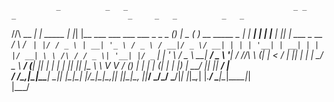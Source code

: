               _          _   _                                     _ _         _                         _     _   _          _   _            
  /\/\   __ _| | _____  | |_| |__   ___   ___  ___  ___ _   _ _ __(_) |_ _   _( )__  __      _____  _ __| | __| | | |__   ___| |_| |_ ___ _ __ 
 /    \ / _` | |/ / _ \ | __| '_ \ / _ \ / __|/ _ \/ __| | | | '__| | __| | | |/ __| \ \ /\ / / _ \| '__| |/ _` | | '_ \ / _ \ __| __/ _ \ '__|
/ /\/\ \ (_| |   <  __/ | |_| | | |  __/ \__ \  __/ (__| |_| | |  | | |_| |_| |\__ \  \ V  V / (_) | |  | | (_| | | |_) |  __/ |_| ||  __/ |   
\/    \/\__,_|_|\_\___|  \__|_| |_|\___| |___/\___|\___|\__,_|_|  |_|\__|\__, ||___/   \_/\_/ \___/|_|  |_|\__,_| |_.__/ \___|\__|\__\___|_|   
                                                                         |___/                                                                 
 
